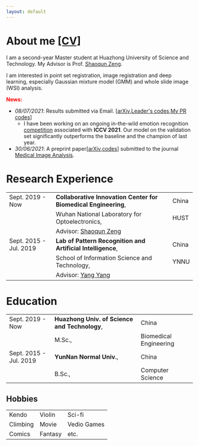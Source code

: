 ```yaml
---
layout: default
---
```


# About me [[CV]](https://github.com/Chrisa142857/Chrisa142857.github.io/blob/main/assets/Curriculum%20Vitae.pdf)

I am a second-year Master student at Huazhong University of Science and Technology. My Advisor is Prof. [Shaoqun Zeng](http://ses.hust.edu.cn/info/1092/1343.htm).

I am interested in point set registration, image registration and deep learning, especially Gaussian mixture model (GMM) and whole slide image (WSI) analysis.

**<font color=red>News:</font>**

- _08/07/2021_: Results submitted via Email. [[arXiv](https://arxiv.org/abs/2107.01175),[Leader's codes](https://github.com/sucv/ABAW2),[My PR codes](https://github.com/sucv/ABAW2/tree/prototype)] 
  - I have been working on an ongoing in-the-wild emotion recognition [competition](https://ibug.doc.ic.ac.uk/resources/iccv-2021-2nd-abaw/) associated with **ICCV 2021**. Our model on the validation set significantly outperforms the baseline and the champion of last year. 
- _30/06/2021_: A preprint paper[[arXiv](https://arxiv.org/abs/2106.15113),[codes](https://github.com/Chrisa142857/You-Only-Look-Cytopathology-Once)] submitted to the journal [Medical Image Analysis](https://www.journals.elsevier.com/medical-image-analysis).

# Research Experience

|         |           |   |
|:-------------|:------------------|:------|
| Sept. 2019 - Now         | **Collaborative Innovation Center for Biomedical Engineering**, | China  |
|                                     | Wuhan National Laboratory for Optoelectronics,  |  HUST  |
|                                     | Advisor: [Shaoqun Zeng](http://ses.hust.edu.cn/info/1092/1343.htm) | |
| Sept. 2015 - Jul. 2019 | **Lab of Pattern Recognition and Artificial Intelligence**, | China  |
|                                     | School of Information Science and Technology, | YNNU  |
|                                     | Advisor: [Yang Yang](https://scholar.google.com/citations?user=7JLPFHgAAAAJ&hl=zh-CN) | |

# Education

|         |           |   |
|:-------------|:------------------|:------|
| Sept. 2019 - Now         | **Huazhong Univ. of Science and Technology**, | China  |
|                                     | M.Sc.,                       | Biomedical Engineering  |
| Sept. 2015 - Jul. 2019 | **YunNan Normal Univ.**, | China  |
|                                     | B.Sc.,                         | Computer Science  |

## Hobbies

|         |           |   |
|:------|:------|:------|
| Kendo | Violin | Sci-fi |
| Climbing | Movie | Vedio Games |
| Comics | Fantasy | etc. |

